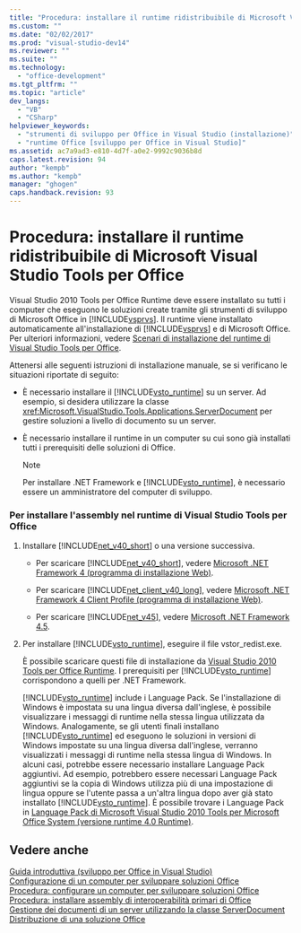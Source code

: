 ```yaml
---
title: "Procedura: installare il runtime ridistribuibile di Microsoft Visual Studio Tools per Office"
ms.custom: ""
ms.date: "02/02/2017"
ms.prod: "visual-studio-dev14"
ms.reviewer: ""
ms.suite: ""
ms.technology: 
  - "office-development"
ms.tgt_pltfrm: ""
ms.topic: "article"
dev_langs: 
  - "VB"
  - "CSharp"
helpviewer_keywords: 
  - "strumenti di sviluppo per Office in Visual Studio (installazione)"
  - "runtime Office [sviluppo per Office in Visual Studio]"
ms.assetid: ac7a9ad3-e810-4d7f-a0e2-9992c9036b8d
caps.latest.revision: 94
author: "kempb"
ms.author: "kempb"
manager: "ghogen"
caps.handback.revision: 93
---
```

# Procedura: installare il runtime ridistribuibile di Microsoft Visual Studio Tools per Office
  Visual Studio 2010 Tools per Office Runtime deve essere installato su tutti i computer che eseguono le soluzioni create tramite gli strumenti di sviluppo di Microsoft Office in [!INCLUDE[vsprvs](../sharepoint/includes/vsprvs-md.md)].  Il runtime viene installato automaticamente all'installazione di [!INCLUDE[vsprvs](../sharepoint/includes/vsprvs-md.md)] e di Microsoft Office.  Per ulteriori informazioni, vedere [Scenari di installazione del runtime di Visual Studio Tools per Office](../vsto/visual-studio-tools-for-office-runtime-installation-scenarios.md).  
  
 Attenersi alle seguenti istruzioni di installazione manuale, se si verificano le situazioni riportate di seguito:  
  
-   È necessario installare il [!INCLUDE[vsto_runtime](../vsto/includes/vsto-runtime-md.md)] su un server.  Ad esempio, si desidera utilizzare la classe <xref:Microsoft.VisualStudio.Tools.Applications.ServerDocument> per gestire soluzioni a livello di documento su un server.  
  
-   È necessario installare il runtime in un computer su cui sono già installati tutti i prerequisiti delle soluzioni di Office.  
  
    > [!NOTE]  
    >  Per installare .NET Framework e [!INCLUDE[vsto_runtime](../vsto/includes/vsto-runtime-md.md)], è necessario essere un amministratore del computer di sviluppo.  
  
### Per installare l'assembly nel runtime di Visual Studio Tools per Office  
  
1.  Installare [!INCLUDE[net_v40_short](../sharepoint/includes/net-v40-short-md.md)] o una versione successiva.  
  
    -   Per scaricare [!INCLUDE[net_v40_short](../sharepoint/includes/net-v40-short-md.md)], vedere [Microsoft .NET Framework 4 \(programma di installazione Web\)](http://go.microsoft.com/fwlink/?LinkId=178957).  
  
    -   Per scaricare [!INCLUDE[net_client_v40_long](../vsto/includes/net-client-v40-long-md.md)], vedere [Microsoft .NET Framework 4 Client Profile \(programma di installazione Web\)](http://go.microsoft.com/fwlink/?LinkId=178957).  
  
    -   Per scaricare [!INCLUDE[net_v45](../vsto/includes/net-v45-md.md)], vedere [Microsoft .NET Framework 4.5](http://www.microsoft.com/download/details.aspx?id=30653).  
  
2.  Per installare [!INCLUDE[vsto_runtime](../vsto/includes/vsto-runtime-md.md)], eseguire il file vstor\_redist.exe.  
  
     È possibile scaricare questi file di installazione da [Visual Studio 2010 Tools per Office Runtime](http://go.microsoft.com/fwlink/?LinkId=140384).  I prerequisiti per [!INCLUDE[vsto_runtime](../vsto/includes/vsto-runtime-md.md)] corrispondono a quelli per .NET Framework.  
  
     [!INCLUDE[vsto_runtime](../vsto/includes/vsto-runtime-md.md)] include i Language Pack.  Se l'installazione di Windows è impostata su una lingua diversa dall'inglese, è possibile visualizzare i messaggi di runtime nella stessa lingua utilizzata da Windows.  Analogamente, se gli utenti finali installano [!INCLUDE[vsto_runtime](../vsto/includes/vsto-runtime-md.md)] ed eseguono le soluzioni in versioni di Windows impostate su una lingua diversa dall'inglese, verranno visualizzati i messaggi di runtime nella stessa lingua di Windows.  In alcuni casi, potrebbe essere necessario installare Language Pack aggiuntivi.  Ad esempio, potrebbero essere necessari Language Pack aggiuntivi se la copia di Windows utilizza più di una impostazione di lingua oppure se l'utente passa a un'altra lingua dopo aver già stato installato [!INCLUDE[vsto_runtime](../vsto/includes/vsto-runtime-md.md)].  È possibile trovare i Language Pack in [Language Pack di Microsoft Visual Studio 2010 Tools per Microsoft Office System \(versione runtime 4.0 Runtime\)](http://go.microsoft.com/fwlink/?LinkId=140386).  
  
## Vedere anche  
 [Guida introduttiva &#40;sviluppo per Office in Visual Studio&#41;](../vsto/getting-started-office-development-in-visual-studio.md)   
 [Configurazione di un computer per sviluppare soluzioni Office](../vsto/configuring-a-computer-to-develop-office-solutions.md)   
 [Procedura: configurare un computer per sviluppare soluzioni Office](../vsto/how-to-configure-a-computer-to-develop-office-solutions.md)   
 [Procedura: installare assembly di interoperabilità primari di Office](../vsto/how-to-install-office-primary-interop-assemblies.md)   
 [Gestione dei documenti di un server utilizzando la classe ServerDocument](../vsto/managing-documents-on-a-server-by-using-the-serverdocument-class.md)   
 [Distribuzione di una soluzione Office](../vsto/deploying-an-office-solution.md)  
  
  